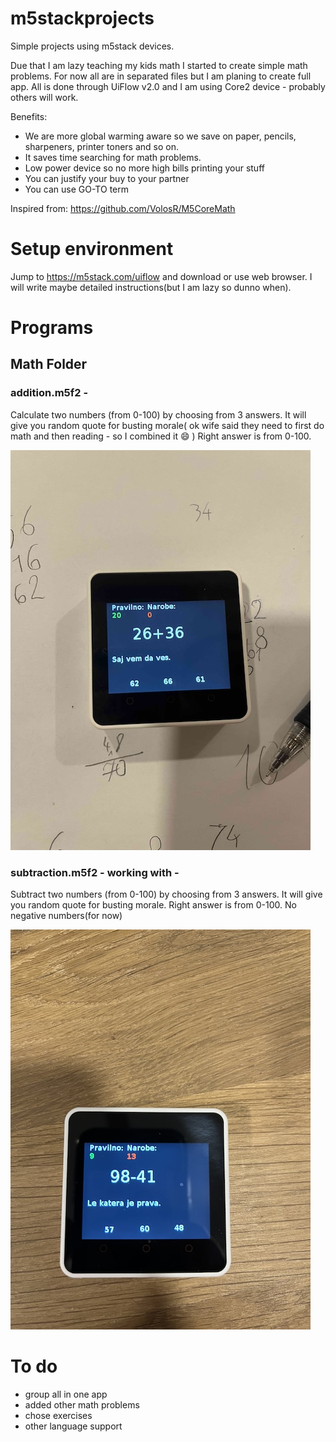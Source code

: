# m5stackprojects
Simple projects using m5stack devices. 

Due that I am lazy teaching my kids math I started to create simple math problems. For now all are in separated files but I am planing to create full app.
All is done through UiFlow v2.0 and I am using Core2 device - probably others will work. 

Benefits:
- We are more global warming aware so we save on paper, pencils, sharpeners, printer toners and so on. 
- It saves time searching for math problems. 
- Low power device so no more high bills printing your stuff
- You can justify your buy to your partner
- You can use GO-TO term 

Inspired from: https://github.com/VolosR/M5CoreMath


# Setup environment 
Jump to https://m5stack.com/uiflow and download or use web browser. I will write maybe detailed instructions(but I am lazy so dunno when).

# Programs

## Math Folder

### addition.m5f2  - 

Calculate two numbers (from 0-100) by choosing from 3 answers. It will give you random quote for busting morale( ok wife said they need to first do math and then reading - so I combined it :smile: )
Right answer is from 0-100. 

![image info](./Images/addition.jpg)

### subtraction.m5f2 - working with -

Subtract two numbers  (from 0-100) by choosing from 3 answers. It will give you random quote for busting morale. 
Right answer is from 0-100. No negative numbers(for now)

![image info](./Images/subtraction.jpg)


# To do
- group all in one app
- added other math problems
- chose exercises 
- other language support